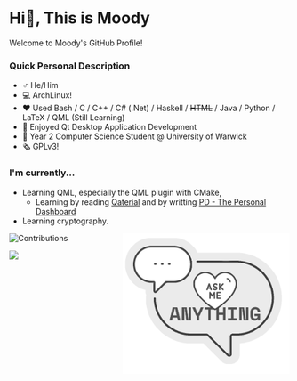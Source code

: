 # Hi👋, This is Moody

Welcome to Moody's GitHub Profile!

### Quick Personal Description

- ♂️ He/Him
- 💻 ArchLinux!
- ❤️ Used Bash / C / C++ / C# (.Net) / Haskell / ~~HTML~~ / Java / Python / LaTeX / QML (Still Learning)
- 🍏 Enjoyed Qt Desktop Application Development
- 🏫 Year 2 Computer Science Student @ University of Warwick
- 🗞️ GPLv3!

### I'm currently...

- Learning QML, especially the QML plugin with CMake, 
  - Learning by reading [Qaterial](https://github.com/OlivierLDff/Qaterial) and by writting [PD - The Personal Dashboard](https://github.com/moodyhunter/PD)
- Learning cryptography.

![Contributions](https://github-readme-stats.vercel.app/api?username=moodyhunter&theme=tokyonight&show_icons=true)
<a href="https://github.com/moodyhunter/moodyhunter/issues/new?title=Hi%20Moody,%20I ..."><img width="300" align="right" style="float: right; margin: 0 0 10px 0;" src="ask_me2.png"/></a>

<img width="500" src="https://wakatime.com/share/@moodyhunter/abd1a4e3-8870-4150-9c80-29889a3608c3.svg"/>
